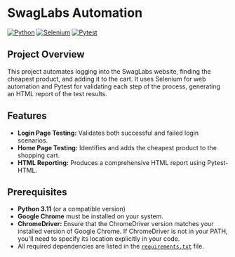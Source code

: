 # SwagLabs Automation

[![Python](https://img.shields.io/badge/Python-3.11-blue)](https://www.python.org/) [![Selenium](https://img.shields.io/badge/Selenium-4.10.0-green)](https://www.selenium.dev/) [![Pytest](https://img.shields.io/badge/Pytest-7.3.1-brightgreen)](https://docs.pytest.org/en/stable/)

## Project Overview
This project automates logging into the SwagLabs website, finding the cheapest product, and adding it to the cart. It uses Selenium for web automation and Pytest for validating each step of the process, generating an HTML report of the test results.

## Features
- **Login Page Testing:** Validates both successful and failed login scenarios.
- **Home Page Testing:** Identifies and adds the cheapest product to the shopping cart.
- **HTML Reporting:** Produces a comprehensive HTML report using Pytest-HTML.

## Prerequisites
- **Python 3.11** (or a compatible version)
- **Google Chrome** must be installed on your system.
- **ChromeDriver:** Ensure that the ChromeDriver version matches your installed version of Google Chrome. If ChromeDriver is not in your PATH, you'll need to specify its location explicitly in your code.
- All required dependencies are listed in the [`requirements.txt`](requirements.txt) file.
